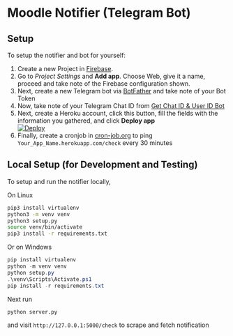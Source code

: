 # Moodle Notifier (Telegram Bot)

## Setup
To setup the notifier and bot for yourself:

1. Create a new Project in [Firebase](https://firebase.google.com/).
2. Go to *Project Settings* and **Add app**. Choose Web, give it a name, proceed and take note of the Firebase configuration shown.
3. Next, create a new Telegram bot via [BotFather](https://t.me/botfather) and take note of your Bot Token
4. Now, take note of your Telegram Chat ID from [Get Chat ID & User ID Bot](https://t.me/chatIDrobot)
5. Next, create a Heroku account, click this button, fill the fields with the information you gathered, and click **Deploy app**  
[![Deploy](https://www.herokucdn.com/deploy/button.svg)](https://heroku.com/deploy?template=https://github.com/GameGodS3/Moodle-Notifier)
6. Finally, create a cronjob in [cron-job.org](https://cron-job.org) to ping `Your_App_Name.herokuapp.com/check` every 30 minutes


## Local Setup (for Development and Testing)
To setup and run the notifier locally, 

On Linux
```bash
pip3 install virtualenv
python3 -m venv venv
python3 setup.py
source venv/bin/activate
pip3 install -r requirements.txt
```
Or on Windows
```powershell
pip install virtualenv
python -m venv venv
python setup.py
.\venv\Scripts\Activate.ps1
pip install -r requirements.txt
```

Next run
```bash
python server.py
```
and visit `http://127.0.0.1:5000/check` to scrape and fetch notification
